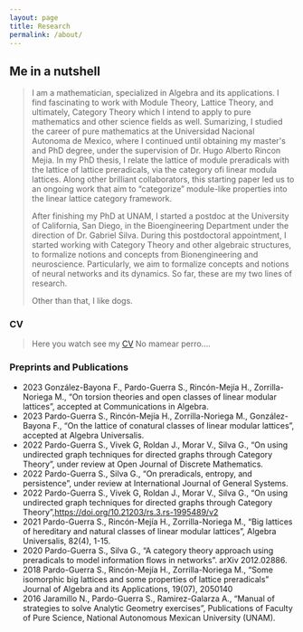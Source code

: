 ```yaml
---
layout: page
title: Research
permalink: /about/
---
```


## Me in a nutshell
>I am a mathematician, specialized in Algebra and its applications. I find fascinating to work with Module Theory, Lattice Theory, and ultimately, Category Theory which I intend to apply to pure mathematics and other science fields as well.
>Sumarizing, I studied the career of pure mathematics at the Universidad Nacional Autonoma de Mexico, where I continued until obtaining my master's and PhD degree, under the supervision of Dr. Hugo Alberto Rincon Mejia. In my PhD thesis, I relate the lattice of module preradicals with the lattice of lattice preradicals, via the category ofi linear modula lattices. Along other brilliant collaborators, this starting paper led us to an ongoing work that aim to  “categorize” module-like properties into the linear lattice category framework.
> 
> After finishing my PhD at UNAM, I started a postdoc at the University of California, San Diego, in the Bioengineering Department under the direction of Dr. Gabriel Silva. During this postdoctoral appointment, I started working with Category Theory and other algebraic structures, to formalize notions and concepts from Bionengineering and neuroscience. Particularly, we aim to formalize concepts and notions of neural networks and its dynamics.
>So far, these are my two lines of research.
>
>Other than that, I like dogs.
>

### CV
>Here you watch see my [CV](https://spardog.github.io/CV.pdf)
>No mamear perro....

### Preprints and Publications
- 2023 González-Bayona F., Pardo-Guerra S., Rincón-Mejía H., Zorrilla-Noriega M., “On torsion theories and open classes of linear modular lattices”, accepted at Communications in Algebra.
- 2023 Pardo-Guerra S., Rincón-Mejía H., Zorrilla-Noriega M., González-Bayona F., “On the lattice of conatural classes of linear modular lattices”, accepted at Algebra Universalis.
- 2022 Pardo-Guerra S., Vivek G, Roldan J., Morar V., Silva G., “On using undirected graph techniques for directed graphs through Category Theory”, under review at Open Journal of Discrete Mathematics.
- 2022 Pardo-Guerra S., Silva G., “On preradicals, entropy, and persistence”, under review at International Journal of General Systems.
- 2022 Pardo-Guerra S., Vivek G, Roldan J., Morar V., Silva G., “On using undirected graph techniques for directed graphs through Category Theory”,https://doi.org/10.21203/rs.3.rs-1995489/v2
- 2021 Pardo-Guerra S., Rincón-Mejía H., Zorrilla-Noriega M., “Big lattices of hereditary and natural classes of linear modular lattices”, Algebra Universalis, 82(4), 1-15.
- 2020 Pardo-Guerra S., Silva G., “A category theory approach using preradicals to model information flows in networks”. arXiv 2012.02886.
- 2018 Pardo-Guerra S., Rincón-Mejía H., Zorrilla-Noriega M., “Some isomorphic big lattices and some properties of lattice preradicals” Journal of Algebra and its Applications, 19(07), 2050140
- 2016 Jaramillo N., Pardo-Guerra S., Ramirez-Galarza A., “Manual of strategies to solve Analytic Geometry exercises”, Publications of Faculty of Pure Science, National Autonomous Mexican University (UNAM).


